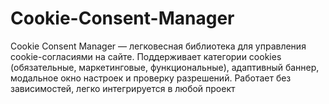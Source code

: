# Cookie-Consent-Manager
Cookie Consent Manager — легковесная библиотека для управления cookie-согласиями на сайте. Поддерживает категории cookies (обязательные, маркетинговые, функциональные), адаптивный баннер, модальное окно настроек и проверку разрешений. Работает без зависимостей, легко интегрируется в любой проект
